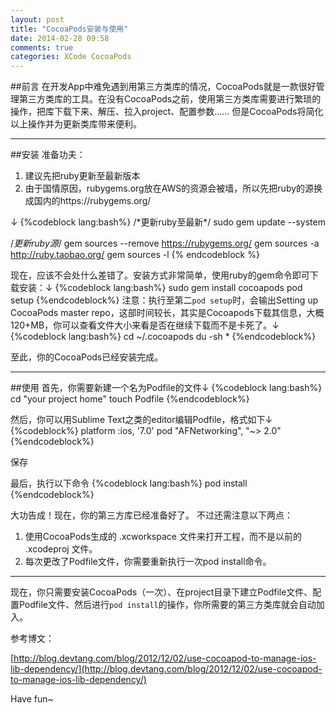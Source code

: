 ```yaml
---
layout: post
title: "CocoaPods安装与使用"
date: 2014-02-28 09:58
comments: true
categories: XCode CocoaPods
---
```

##前言
在开发App中难免遇到用第三方类库的情况，CocoaPods就是一款很好管理第三方类库的工具。在没有CocoaPods之前，使用第三方类库需要进行繁琐的操作，把库下载下来、解压、拉入project、配置参数……
但是CocoaPods将简化以上操作并为更新类库带来便利。
***
##安装
准备功夫：
<ol>
<li>建议先把ruby更新至最新版本</li>
<li>由于国情原因，rubygems.org放在AWS的资源会被墙，所以先把ruby的源换成国内的https://rubygems.org/</li>
</ol>
↓
{%codeblock lang:bash%}
/*更新ruby至最新*/
sudo gem update --system

/*更新ruby源*/
gem sources --remove https://rubygems.org/
gem sources -a http://ruby.taobao.org/
gem sources -l
{% endcodeblock %}

现在，应该不会处什么差错了。安装方式非常简单，使用ruby的gem命令即可下载安装：↓
{%codeblock lang:bash%}
sudo gem install cocoapods
pod setup
{%endcodeblock%}
注意：执行至第二`pod setup`时，会输出Setting up CocoaPods master repo，这部时间较长，其实是Cocoapods下载其信息，大概120+MB，你可以查看文件大小来看是否在继续下载而不是卡死了。↓
{%codeblock lang:bash%}
cd ~/.cocoapods
du -sh *
{%endcodeblock%}

至此，你的CocoaPods已经安装完成。
***
##使用
首先，你需要新建一个名为Podfile的文件↓
{%codeblock lang:bash%}
cd "your project home"
touch Podfile
{%endcodeblock%}

然后，你可以用Sublime Text之类的editor编辑Podfile，格式如下↓
{%codeblock%}
platform :ios, '7.0'
pod "AFNetworking", "~> 2.0"
{%endcodeblock%}

保存

最后，执行以下命令
{%codeblock lang:bash%}
pod install
{%endcodeblock%}

大功告成！现在，你的第三方库已经准备好了。
不过还需注意以下两点：
<ol>
<li>使用CocoaPods生成的 .xcworkspace 文件来打开工程，而不是以前的 .xcodeproj 文件。</li>
<li>每次更改了Podfile文件，你需要重新执行一次pod install命令。</li>
</ol>

***

现在，你只需要安装CocoaPods（一次）、在project目录下建立Podfile文件、配置Podfile文件、然后进行`pod install`的操作，你所需要的第三方类库就会自动加入。

参考博文：

[http://blog.devtang.com/blog/2012/12/02/use-cocoapod-to-manage-ios-lib-dependency/](http://blog.devtang.com/blog/2012/12/02/use-cocoapod-to-manage-ios-lib-dependency/)

Have fun~


